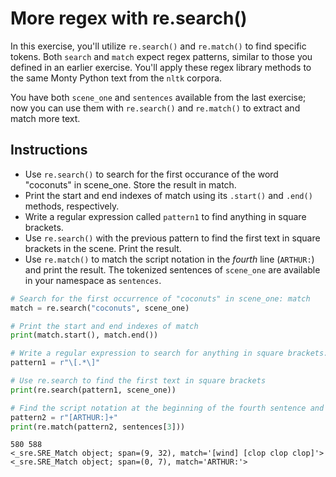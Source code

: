 # More regex with re.search() #

In this exercise, you'll utilize `re.search()` and `re.match()` to find specific tokens. Both `search` and `match` expect regex patterns, similar to those you defined in an earlier exercise. You'll apply these regex library methods to the same Monty Python text from the `nltk` corpora.

You have both `scene_one` and `sentences` available from the last exercise; now you can use them with `re.search()` and `re.match()` to extract and match more text.

## Instructions ##

* Use `re.search()` to search for the first occurance of the word "coconuts" in scene_one. Store the result in match.
* Print the start and end indexes of match using its `.start()` and `.end()` methods, respectively.
* Write a regular expression called `pattern1` to find anything in square brackets.
* Use `re.search()` with the previous pattern to find the first text in square brackets in the scene. Print the result.
* Use `re.match()` to match the script notation in the *fourth* line (`ARTHUR:`) and print the result. The tokenized sentences of `scene_one` are available in your namespace as `sentences`.

```python
# Search for the first occurrence of "coconuts" in scene_one: match
match = re.search("coconuts", scene_one)

# Print the start and end indexes of match
print(match.start(), match.end())

# Write a regular expression to search for anything in square brackets: pattern1
pattern1 = r"\[.*\]"

# Use re.search to find the first text in square brackets
print(re.search(pattern1, scene_one))

# Find the script notation at the beginning of the fourth sentence and print it
pattern2 = r"[ARTHUR:]+"
print(re.match(pattern2, sentences[3]))
```

```
580 588
<_sre.SRE_Match object; span=(9, 32), match='[wind] [clop clop clop]'>
<_sre.SRE_Match object; span=(0, 7), match='ARTHUR:'>
```